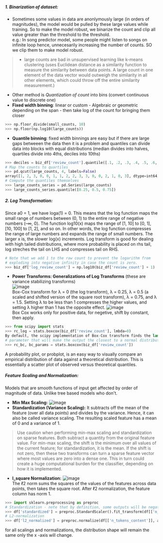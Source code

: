 ##### **1. Binarization of dataset:**
- Sometimes some values in data are anonlymously large (in orders of magnitudes), the model would be pulled by these large values while training. So to make the model robust, we binarize the count and clip all value greater than the threshold to the threshold.  
e.g.: In song predictor model, some people might listen to songs on infinite loop hence, unnecesarily increasing the number of counts. SO we clip them to make model robust.  
> - large counts are bad in unsupervised learning like k-means clustering (uses Euclidean distance as a similarity function to measure the similarity between data points. A large count in one element of the data vector would outweigh the similarity in all other elements, which could throw off the entire similarity measurement.)  

- Other method is *Quantization of count* into bins (convert continuous value to discrete one)   
- **Fixed width binning**: linear or custom - Algebraic or geometric depending on the span - then take log of the count for bringing them closer
```python  
>>> np.floor_divide(small_counts, 10)  
>>> np.floor(np.log10(large_counts))
```
- **Quantile binning**: fixed width binnings are easy but if there are large gaps betweeen the data then it is a problem and quantiles can divide data into blocks with equal distributions (median divides into halves, quartiles divide into 4ths, deciles into 10ths)
```python
>>> deciles = biz_df['review_count'].quantile([.1, .2, .3, .4, .5, .6, .7, .8, .9])
# Map the counts to quartiles
>>> pd.qcut(large_counts, 4, labels=False)
array([1, 2, 3, 0, 0, 1, 1, 2, 2, 3, 3, 0, 0, 2, 1, 0, 3], dtype=int64)
# Compute the quantiles themselves
>>> large_counts_series = pd.Series(large_counts)
>>> large_counts_series.quantile([0.25, 0.5, 0.75])
```

##### 2. Log Transformation:
Since a0 = 1, we have loga(1) = 0. This means that the log function maps the small range of numbers between (0, 1) to the entire range of negative numbers (–∞, 0). The function log10(x) maps the range of [1, 10] to [0, 1], [10, 100] to [1, 2], and so on. In other words, the log function compresses the range of large numbers and expands the range of small numbers. The larger x is, the slower log(x) increments. Log transform is good for dealing with high tailed distributions, where more probability is placed on rhs tail, log streches the tail on LHS and compresses tail on RHS.
```python
# Note that we add 1 to the raw count to prevent the logarithm from
# exploding into negative infinity in case the count is zero.
>>> biz_df['log_review_count'] = np.log10(biz_df['review_count'] + 1)
```
- **Power Transforms: Generalizations of Log Transforms** (these are variance stabilizing transforms)  
![image](https://user-images.githubusercontent.com/64798024/94251767-a3d73000-ff40-11ea-987f-073867b19100.png)  
Box-Cox transform for λ = 0 (the log transform), λ = 0.25, λ = 0.5 (a scaled and shifted version of the square root transform), λ = 0.75, and λ = 1.5. Setting λ to be less than 1 compresses the higher values, and setting λ higher than 1 has the opposite effect.
![image](https://user-images.githubusercontent.com/64798024/94251997-f31d6080-ff40-11ea-98ad-c7c7fadcc4fc.png)  
Box Cox works only for positive data, for negetive, shift by constant, then apply. 
```python
>>> from scipy import stats
>>> rc_log = stats.boxcox(biz_df['review_count'], lmbda=0)
By default, the scipy implementation of Box-Cox transform finds the lambda
# parameter that will make the output the closest to a normal distribution
>>> rc_bc, bc_params = stats.boxcox(biz_df['review_count'])
```
A probability plot, or probplot, is an easy way to visually compare an empirical distribution of data against a theoretical distribution. This is essentially a scatter plot of observed versus theoretical quantiles.
##### Feature Scaling and Normalization:
Models that are smooth functions of input get affected by order of magnitude of data. Unlike tree based models who don't.
- **Min Max Scaling:**
![image](https://user-images.githubusercontent.com/64798024/94257488-003e4d80-ff49-11ea-8589-1010097394ce.png)  
- **Standardization (Variance Scaling):** 
It subtracts off the mean of the feature (over all data points) and divides by the variance.
Hence, it can also be called variance scaling. The resulting scaled feature has a mean of 0 and a variance of 1.  
>Use caution when performing min-max scaling and standardization on sparse features. Both subtract a quantity from the original
feature value. For min-max scaling, the shift is the minimum over all values of the current feature; for standardization, it is the mean.
If the shift is not zero, then these two transforms can turn a sparse feature vector where most values are zero into a dense one. This in
turn could create a huge computational burden for the classifier, depending on how it is implemented.
- **l_square Normalization:**
![image](https://user-images.githubusercontent.com/64798024/94258063-e9e4c180-ff49-11ea-8d4a-7aa397acdb70.png)  
The ℓ2 norm sums the squares of the values of the features across data points, then takes the square root. After ℓ2 normalization, the feature column has norm 1.
```python
>>> import sklearn.preprocessing as preproc
# Standardization - note that by definition, some outputs will be negative
>>> df['standardized'] = preproc.StandardScaler().fit_transform(df[['n_tokens_content']])
# L2-normalization
>>> df['l2_normalized'] = preproc.normalize(df[['n_tokens_content']], axis=0)
```
for all scalings and normalizations, the distribution shape will remain the same only the x -axis will change.

